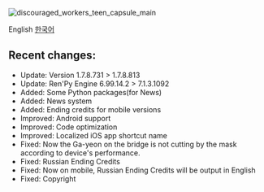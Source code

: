 ![discouraged_workers_teen_capsule_main](https://yggdrasil-studio.github.io/Discouraged-Workers/news/001/teen_capsule_main.webp)

English [한국어](https://github.com/YGGDRASIL-STUDIO/Discouraged-Workers/tree/gh-pages/news/001/teen_update.ko_KR.md)

##  Recent changes:
* Update: Version 1.7.8.731 > 1.7.8.813
* Update: Ren'Py Engine 6.99.14.2 > 7.1.3.1092
* Added: Some Python packages(for News)
* Added: News system
* Added: Ending credits for mobile versions
* Improved: Android support
* Improved: Code optimization
* Improved: Localized iOS app shortcut name
* Fixed: Now the Ga-yeon on the bridge is not cutting by the mask according to device's performance.
* Fixed: Russian Ending Credits
* Fixed: Now on mobile, Russian Ending Credits will be output in English
* Fixed: Copyright
